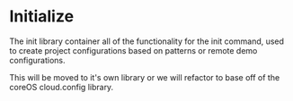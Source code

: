 # Initialize

The init library container all of the functionality for the init command,
used to create project configurations based on patterns or remote demo
configurations.

This will be moved to it's own library or we will refactor to base off 
of the coreOS cloud.config library.
